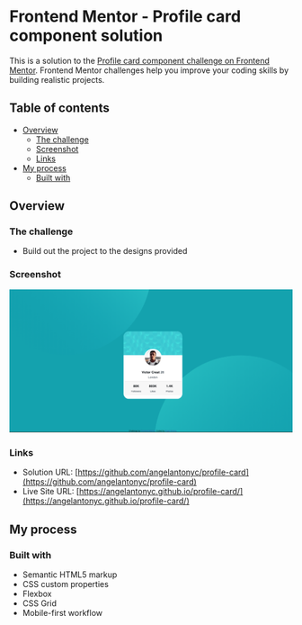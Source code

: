 # Frontend Mentor - Profile card component solution

This is a solution to the [Profile card component challenge on Frontend Mentor](https://www.frontendmentor.io/challenges/profile-card-component-cfArpWshJ). Frontend Mentor challenges help you improve your coding skills by building realistic projects. 

## Table of contents

- [Overview](#overview)
  - [The challenge](#the-challenge)
  - [Screenshot](#screenshot)
  - [Links](#links)
- [My process](#my-process)
  - [Built with](#built-with)

## Overview

### The challenge

- Build out the project to the designs provided

### Screenshot

![](./images/screenshot.png)

### Links

- Solution URL: [https://github.com/angelantonyc/profile-card](https://github.com/angelantonyc/profile-card)
- Live Site URL: [https://angelantonyc.github.io/profile-card/](https://angelantonyc.github.io/profile-card/)

## My process

### Built with

- Semantic HTML5 markup
- CSS custom properties
- Flexbox
- CSS Grid
- Mobile-first workflow
